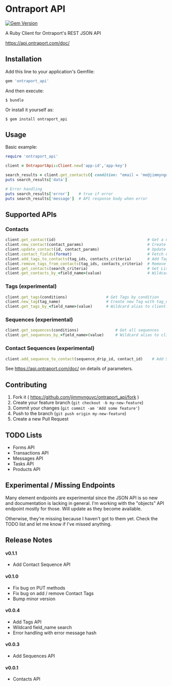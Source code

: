 # Ontraport API

[![Gem Version](https://badge.fury.io/rb/ontraport_api.svg)](http://badge.fury.io/rb/ontraport_api)

A Ruby Client for Ontraport's REST JSON API 

https://api.ontraport.com/doc/

## Installation

Add this line to your application's Gemfile:

```ruby
gem 'ontraport_api'
```

And then execute:

    $ bundle

Or install it yourself as:

    $ gem install ontraport_api

## Usage

Basic example: 

```ruby
require 'ontraport_api'

client = OntraportApi::Client.new('app-id','app-key')

search_results = client.get_contacts({ condition: "email = 'me@jimmyngu.com'" })
puts search_results['data']

# Error handling
puts search_results['error']    # true if error
puts search_results['message']  # API response body when error
```

## Supported APIs

### Contacts

```ruby
client.get_contact(id)                                        # Get a Contact's Data
client.new_contact(contact_params)                            # Create new Contact
client.update_contact(id, contact_params)                     # Update Contact Details
client.contact_fields(format)                                 # Fetch Contact Meta Fields
client.add_tags_to_contacts(tag_ids, contacts_criteria)       # Add Tags to Selected Contacts
client.remove_tags_from_contacts(tag_ids, contacts_criteria)  # Remove Tags from Selected Contacts
client.get_contacts(search_criteria)                          # Get List of Contacts based on Search Criteria
client.get_contacts_by_<field_name>(value)                    # Wildcard alias to client.get_contacts("<field_name> = 'value'")
```

### Tags (experimental)

```ruby
client.get_tags(conditions)                 # Get Tags by condition
client.new_tag(tag_name)                    # Create new Tag with tag_name
client.get_tags_by_<field_name>(value)      # Wildcard alias to client.get_tags("<field_name> = 'value'")
```

### Sequences (experimental)

```ruby
client.get_sequences(conditions)                # Get all sequences
client.get_sequences_by_<field_name>(value)     # Wildcard alias to client.get_sequences("<field_name> = 'value'")
```

### Contact Sequences (experimental)

```ruby
client.add_sequence_to_contact(sequence_drip_id, contact_id)    # Add Sequence to Contact
```

See https://api.ontraport.com/doc/ on details of parameters.

## Contributing

1. Fork it ( https://github.com/jimmynguyc/ontraport_api/fork )
2. Create your feature branch (`git checkout -b my-new-feature`)
3. Commit your changes (`git commit -am 'Add some feature'`)
4. Push to the branch (`git push origin my-new-feature`)
5. Create a new Pull Request


## TODO Lists

- Forms API
- Transactions API
- Messages API
- Tasks API
- Products API


## Experimental / Missing Endpoints

Many element endpoints are experimental since the JSON API is so new and documentation is lacking in general. I'm working with the "objects" API endpoint mostly for those. Will update as they become available.

Otherwise, they're missing because I haven't got to them yet. Check the TODO list and let me know if I've missed anything.


## Release Notes

#### v0.1.1
- Add Contact Sequence API

#### v0.1.0
- Fix bug on PUT methods
- Fix bug on add / remove Contact Tags
- Bump minor version

#### v0.0.4
- Add Tags API
- Wildcard field_name search
- Error handling with error message hash

#### v0.0.3
- Add Sequences API

#### v0.0.1
- Contacts API
